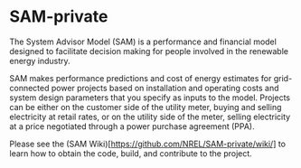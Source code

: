 # SAM-private

The System Advisor Model (SAM) is a performance and financial model designed to facilitate decision making for people involved in the renewable energy industry.

SAM makes performance predictions and cost of energy estimates for grid-connected power projects based on installation and operating costs and system design parameters that you specify as inputs to the model. Projects can be either on the customer side of the utility meter, buying and selling electricity at retail rates, or on the utility side of the meter, selling electricity at a price negotiated through a power purchase agreement (PPA).

Please see the (SAM Wiki)[https://github.com/NREL/SAM-private/wiki/] to learn how to obtain the code, build, and contribute to the project.



